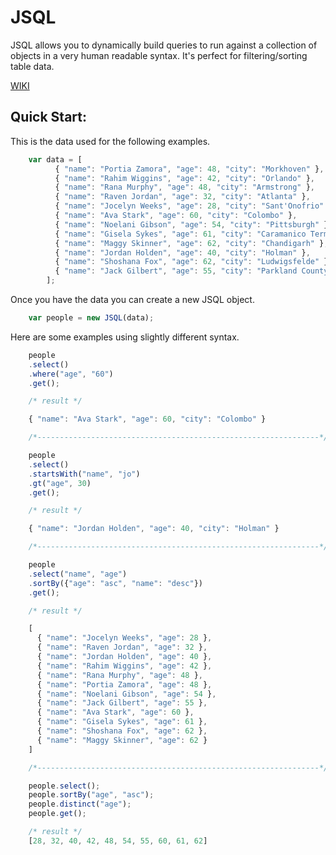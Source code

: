 # JSQL
JSQL allows you to dynamically build queries to run against a collection of objects in a very human readable syntax.  It's perfect for filtering/sorting table data.

[WIKI](/eko3alpha/JSQL/wiki)

Quick Start:
------

This is the data used for the following examples.
```javascript
    var data = [
          { "name": "Portia Zamora", "age": 48, "city": "Morkhoven" },
          { "name": "Rahim Wiggins", "age": 42, "city": "Orlando" },
          { "name": "Rana Murphy", "age": 48, "city": "Armstrong" },
          { "name": "Raven Jordan", "age": 32, "city": "Atlanta" },
          { "name": "Jocelyn Weeks", "age": 28, "city": "Sant'Onofrio" },
          { "name": "Ava Stark", "age": 60, "city": "Colombo" },
          { "name": "Noelani Gibson", "age": 54, "city": "Pittsburgh" },
          { "name": "Gisela Sykes", "age": 61, "city": "Caramanico Terme" },
          { "name": "Maggy Skinner", "age": 62, "city": "Chandigarh" },
          { "name": "Jordan Holden", "age": 40, "city": "Holman" },
          { "name": "Shoshana Fox", "age": 62, "city": "Ludwigsfelde" },
          { "name": "Jack Gilbert", "age": 55, "city": "Parkland County" }
        ];
```
Once you have the data you can create a new JSQL object.
```javascript
    var people = new JSQL(data);
```
Here are some examples using slightly different syntax.
```javascript
    people
    .select()
    .where("age", "60")
    .get();

    /* result */

    { "name": "Ava Stark", "age": 60, "city": "Colombo" }

    /*---------------------------------------------------------------*/

    people
    .select()
    .startsWith("name", "jo")
    .gt("age", 30)
    .get();

    /* result */

    { "name": "Jordan Holden", "age": 40, "city": "Holman" }

    /*---------------------------------------------------------------*/

    people
    .select("name", "age")
    .sortBy({"age": "asc", "name": "desc"})
    .get();

    /* result */

    [
      { "name": "Jocelyn Weeks", "age": 28 },
      { "name": "Raven Jordan", "age": 32 },
      { "name": "Jordan Holden", "age": 40 },
      { "name": "Rahim Wiggins", "age": 42 },
      { "name": "Rana Murphy", "age": 48 },
      { "name": "Portia Zamora", "age": 48 },
      { "name": "Noelani Gibson", "age": 54 },
      { "name": "Jack Gilbert", "age": 55 },
      { "name": "Ava Stark", "age": 60 },
      { "name": "Gisela Sykes", "age": 61 },
      { "name": "Shoshana Fox", "age": 62 },
      { "name": "Maggy Skinner", "age": 62 }
    ]

    /*---------------------------------------------------------------*/

    people.select();
    people.sortBy("age", "asc");
    people.distinct("age");
    people.get();

    /* result */
    [28, 32, 40, 42, 48, 54, 55, 60, 61, 62]
```




